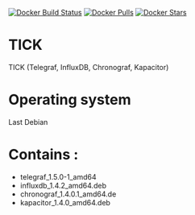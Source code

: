 [![Docker Build Status](https://img.shields.io/docker/build/captainigloo69/TICK.svg)](https://hub.docker.com/r/captainigloo69/tick/) [![Docker Pulls](https://img.shields.io/docker/pulls/captainigloo69/TICK.svg)](https://hub.docker.com/r/captainigloo69/tick/) 
[![Docker Stars](https://img.shields.io/docker/stars/captainigloo69/TICK.svg)](https://hub.docker.com/r/captainigloo69/tick/)


# TICK
TICK (Telegraf, InfluxDB, Chronograf, Kapacitor) 

# Operating system
Last Debian

# Contains :
- telegraf_1.5.0-1_amd64
- influxdb_1.4.2_amd64.deb
- chronograf_1.4.0.1_amd64.de
- kapacitor_1.4.0_amd64.deb
